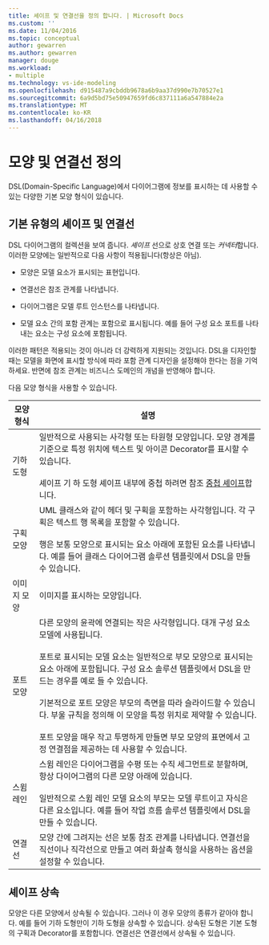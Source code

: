 ```yaml
---
title: 셰이프 및 연결선을 정의 합니다. | Microsoft Docs
ms.custom: ''
ms.date: 11/04/2016
ms.topic: conceptual
author: gewarren
ms.author: gewarren
manager: douge
ms.workload:
- multiple
ms.technology: vs-ide-modeling
ms.openlocfilehash: d915487a9cbddb9678a6b9aa37d990e7b70527e1
ms.sourcegitcommit: 6a9d5bd75e50947659fd6c837111a6a547884e2a
ms.translationtype: MT
ms.contentlocale: ko-KR
ms.lasthandoff: 04/16/2018
---
```

# <a name="defining-shapes-and-connectors"></a>모양 및 연결선 정의
DSL(Domain-Specific Language)에서 다이어그램에 정보를 표시하는 데 사용할 수 있는 다양한 기본 모양 형식이 있습니다.  
  
##  <a name="shapeTypes"></a> 기본 유형의 셰이프 및 연결선  
 DSL 다이어그램의 컬렉션을 보여 줍니다. *셰이프* 선으로 상호 연결 또는 *커넥터*합니다.  이러한 모양에는 일반적으로 다음 사항이 적용됩니다(항상은 아님).  
  
-   모양은 모델 요소가 표시되는 표현입니다.  
  
-   연결선은 참조 관계를 나타냅니다.  
  
-   다이어그램은 모델 루트 인스턴스를 나타냅니다.  
  
-   모델 요소 간의 포함 관계는 포함으로 표시됩니다. 예를 들어 구성 요소 포트를 나타내는 요소는 구성 요소에 포함됩니다.  
  
 이러한 패턴은 적용되는 것이 아니라 더 강력하게 지원되는 것입니다. DSL을 디자인할 때는 모델을 화면에 표시할 방식에 따라 포함 관계 디자인을 설정해야 한다는 점을 기억하세요. 반면에 참조 관계는 비즈니스 도메인의 개념을 반영해야 합니다.  
  
 다음 모양 형식을 사용할 수 있습니다.  
  
|모양 형식|설명|  
|----------------|-----------------|  
|기하 도형|일반적으로 사용되는 사각형 또는 타원형 모양입니다. 모양 경계를 기준으로 특정 위치에 텍스트 및 아이콘 Decorator를 표시할 수 있습니다.<br /><br /> 셰이프 기 하 도형 셰이프 내부에 중첩 하려면 참조 [중첩 셰이프](../modeling/nesting-shapes.md)합니다.|  
|구획 모양|UML 클래스와 같이 헤더 및 구획을 포함하는 사각형입니다. 각 구획은 텍스트 행 목록을 포함할 수 있습니다.<br /><br /> 행은 보통 모양으로 표시되는 요소 아래에 포함된 요소를 나타냅니다. 예를 들어 클래스 다이어그램 솔루션 템플릿에서 DSL을 만들 수 있습니다.|  
|이미지 모양|이미지를 표시하는 모양입니다.|  
|포트 모양|다른 모양의 윤곽에 연결되는 작은 사각형입니다. 대개 구성 요소 모델에 사용됩니다.<br /><br /> 포트로 표시되는 모델 요소는 일반적으로 부모 모양으로 표시되는 요소 아래에 포함됩니다. 구성 요소 솔루션 템플릿에서 DSL을 만드는 경우를 예로 들 수 있습니다.<br /><br /> 기본적으로 포트 모양은 부모의 측면을 따라 슬라이드할 수 있습니다. 부울 규칙을 정의해 이 모양을 특정 위치로 제약할 수 있습니다.<br /><br /> 포트 모양을 매우 작고 투명하게 만들면 부모 모양의 표면에서 고정 연결점을 제공하는 데 사용할 수 있습니다.|  
|스윔 레인|스윔 레인은 다이어그램을 수평 또는 수직 세그먼트로 분할하며, 항상 다이어그램의 다른 모양 아래에 있습니다.<br /><br /> 일반적으로 스윔 레인 모델 요소의 부모는 모델 루트이고 자식은 다른 요소입니다. 예를 들어 작업 흐름 솔루션 템플릿에서 DSL을 만들 수 있습니다.|  
|연결선|모양 간에 그려지는 선은 보통 참조 관계를 나타냅니다. 연결선을 직선이나 직각선으로 만들고 여러 화살촉 형식을 사용하는 옵션을 설정할 수 있습니다.|  
  
##  <a name="shapeInheritance"></a> 셰이프 상속  
 모양은 다른 모양에서 상속될 수 있습니다. 그러나 이 경우 모양의 종류가 같아야 합니다. 예를 들어 기하 도형만이 기하 도형을 상속할 수 있습니다. 상속된 도형은 기본 도형의 구획과 Decorator를 포함합니다. 연결선은 연결선에서 상속될 수 있습니다.